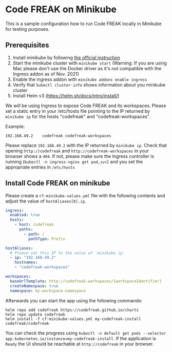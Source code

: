 # Code FREAK on Minikube

This is a sample configuration how to run Code FREAK locally in Minikube for testing purposes.

## Prerequisites

1. Install minikube by following [the official instruction](https://minikube.sigs.k8s.io/docs/start/) 
2. Start the minikube cluster with `minikube start` (Warning: If you are using Mac please don't use the Docker driver as it's not compatible with the Ingress addon as of Nov. 2021)
3. Enable the ingress addon with `minikube addons enable ingress`
4. Verify that `kubectl cluster-info` shows information about you minikube cluster
5. Install Helm v3 (https://helm.sh/docs/intro/install/)

We will be using Ingress to expose Code FREAK and its workspaces.
Please set a static entry in your /etc/hosts file pointing to the IP returned by `minikube ip`
for the hosts "codefreak" and "codefreak-workspaces".

Example:
```
192.168.49.2    codefreak codefreak-workspaces
```

Please replace `192.168.49.2` with the IP returned by `minikube ip`.
Check that opening `http://codefreak` and `http://codefreak-workspaces` in your browser shows a `404`. If not, please make sure the Ingress controller is running (`kubectl -n ingress-nginx get pod,svc`) and you set the appropriate entries in `/etc/hosts`


## Install Code FREAK on minikube

Please create a `cf-minikube-values.yml` file with the following contents and adjust the value of `hostAliases[0].ip`.

```yml
ingress:
  enabled: true
  hosts:
    - host: codefreak
      paths:
        - path: /
          pathType: Prefix

hostAliases:
  # Please set this IP to the value of `minikube ip`
  - ip: "192.168.49.2"
    hostnames:
    - "codefreak-workspaces"

workspaces:
  baseUrlTemplate: http://codefreak-workspaces/{workspaceIdentifier}
  createNamespace: true
  namespace: my-workspace-namespace

```

Afterwards you can start the app using the following commands:

```
helm repo add codefreak https://codefreak.github.io/charts
helm repo update codefreak
helm install -f cf-minikube-values.yml my-codefreak-install codefreak/codefreak
```

You can check the progress using `kubectl -n default get pods --selector app.kubernetes.io/instance=my-codefreak-install`.
If the application is `Ready` the UI should be reachable at `http://codefreak` in your browser.